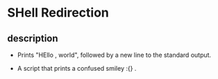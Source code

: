 # SHell Redirection

## description 

* Prints "HEllo , world", followed by a new line to the standard output.

* A script that prints a confused smiley :{} .
